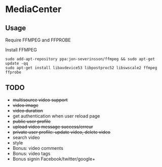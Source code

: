 MediaCenter
===========
 
Usage
-----

Require FFMPEG and FFPROBE

Install FFMPEG
````
sudo add-apt-repository ppa:jon-severinsson/ffmpeg && sudo apt-get update -qq
sudo apt-get install libavdevice53 libpostproc52 libswscale2 ffmpeg ffprobe
````
TODO
----

* ~~multisource video support~~
* ~~video image~~
* ~~video duration~~
* get authentication when user reload page
* ~~public user profile~~
* ~~upload video message success/erreur~~
* ~~private user profile: update video, delete video~~
* search video
* style
* Bonus: video comments
* Bonus: video tags
* Bonus signin Facebook/twitter/google+
